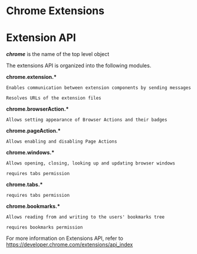 # Chrome Extensions 

# Extension API

<b>*chrome*</b> is the name of the top level object

The extensions API is organized into the following modules. 
 
<b>chrome.extension.*</b>

    Enables communication between extension components by sending messages
  
    Resolves URLs of the extension files

<b>chrome.browserAction.*</b> 

    Allows setting appearance of Browser Actions and their badges

<b>chrome.pageAction.*</b>  

    Allows enabling and disabling Page Actions

<b>chrome.windows.*</b> 

    Allows opening, closing, looking up and updating browser windows
  
    requires tabs permission

<b>chrome.tabs.*</b> 

    requires tabs permission

<b>chrome.bookmarks.*</b> 

    Allows reading from and writing to the users' bookmarks tree
  
    requires bookmarks permission
  
For more information on Extensions API, refer to https://developer.chrome.com/extensions/api_index














